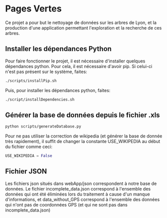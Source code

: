 # Pages Vertes

Ce projet a pour but le nettoyage de données sur les arbres de Lyon, et la production d'une application permettant l'exploration et la recherche de ces arbres. 

## Installer les dépendances Python
Pour faire fonctionner le projet, il est nécessaire d'installer quelques dépendances python. Pour cela, il est nécessaire d'avoir pip. Si celui-ci n'est pas présent sur le système, faites:
```bash
./scripts/installPip.sh
```

Puis, pour installer les dépendances python, faites:
```bash
./script/installDependencies.sh
```
## Générer la base de données depuis le fichier .xls
```bash
python scripts/generateDatabase.py
```
Pour ne pas utiliser la correction de wikipedia (et générer la base de donnée très rapidement), il suffit de changer la constante USE_WIKIPEDIA au début du fichier comme ceci:

```python
USE_WIKIPEDIA = False
```

## Fichier JSON
Les fichiers json situés dans webApp/json correspondent à notre base de données. Le fichier incomplete_data.json correspond à l'ensemble des données qui ont été éliminées lors du traitement à cause d'un manque d'informations, et data_without_GPS correspond à l'ensemble des données qui n'ont pas de coordonnées GPS (et qui ne sont pas dans incomplete_data.json)



